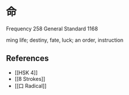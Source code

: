 # 命
Frequency 258
General Standard 1168

mìng
life; destiny, fate, luck; an order, instruction

## References
- [[HSK 4]]
- [[8 Strokes]]
- [[口 Radical]]